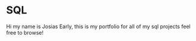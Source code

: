 # SQL
Hi my name is Josias Early, this is my portfolio for all of my sql projects feel free to browse!
